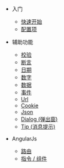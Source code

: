 * 入门
  * [快速开始](quickstart.md)
  * [配置项](configuration.md)
  
* 辅助功能
    * [校验](helper/valid.md)
    * [断言](helper/assert.md)
    * [日期](helper/date.md)
    * [数字](helper/number.md)
    * [数据](helper/data.md)
    * [事件](helper/event.md)
    * [Url](helper/url.md)
    * [Cookie](helper/cookie.md)
    * [Json](helper/json.md)
    * [Dialog (弹出窗)](helper/dialog.md)
    * [Tip (消息提示)](helper/tip.md)
    
* AngularJs
    * [路由](angularjs/router.md)
    * [指令 / 组件](angularjs/component.md)
    
  



